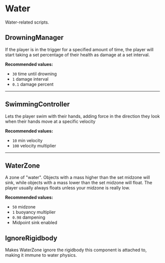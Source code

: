# Water
Water-related scripts.

## DrowningManager

If the player is in the trigger for a specified amount of time, the player will start taking a set percentage of their health as damage at a set interval.

**Recommended values:**
* `30` time until drowning
* `1` damage interval
* `0.1` damage percent

***

## SwimmingController

Lets the player swim with their hands, adding force in the direction they look when their hands move at a specific velocity

**Recommended values:**
* `10` min velocity
* `100` velocity multiplier

***

## WaterZone

A zone of "water". Objects with a mass higher than the set midzone will sink, while objects with a mass lower than the set midzone will float. The player usually always floats unless your midzone is really low.

**Recommended values:**
* `50` midzone
* `1` buoyancy multiplier
* `0.98` dampening
* Midpoint sink enabled

## IgnoreRigidbody

Makes WaterZone ignore the rigidbody this component is attached to, making it immune to water physics.